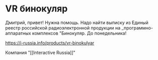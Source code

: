 # VR бинокуляр

Дмитрий, привет! Нужна помощь. Надо найти выписку из Единый реестр российской радиоэлектронной продукции на _программно-аппаратных комплексов "Бинокуляр. До понедельника!

https://i-russia.info/products/vr-binokulyar

Компания "[[Interactive Russia]]"
